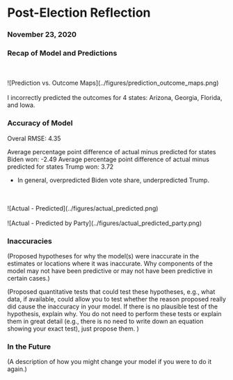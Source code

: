 # Post-Election Reflection
### November 23, 2020


### Recap of Model and Predictions
<br/>
<br/>
![Prediction vs. Outcome Maps](../figures/prediction_outcome_maps.png)
<br/>
<br/>
I incorrectly predicted the outcomes for 4 states: Arizona, Georgia, Florida, and Iowa.

### Accuracy of Model

Overal RMSE: 4.35

Average percentage point difference of actual minus predicted for states Biden won: -2.49
Average percentage point difference of actual minus predicted for states Trump won: 3.72
* In general, overpredicted Biden vote share, underpredicted Trump.

<br/>
<br/>
![Actual - Predicted](../figures/actual_predicted.png)
<br/>
<br/>
![Actual - Predicted by Party](../figures/actual_predicted_party.png)

### Inaccuracies
(Proposed hypotheses for why the model(s) were inaccurate in the estimates or locations where it was inaccurate. 
Why components of the model may not have been predictive or may not have been predictive in certain cases.)

(Proposed quantitative tests that could test these hypotheses, e.g., what data, if available, could allow you to test whether the reason proposed really did cause the inaccuracy in your model.  If there is no plausible test of the hypothesis, explain why.  You do not need to perform these tests or explain them in great detail (e.g., there is no need to write down an equation showing your exact test), just propose them.  )


### In the Future

(A description of how you might change your model if you were to do it again.)
